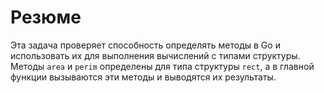# Резюме

Эта задача проверяет способность определять методы в Go и использовать их для выполнения вычислений с типами структуры. Методы `area` и `perim` определены для типа структуры `rect`, а в главной функции вызываются эти методы и выводятся их результаты.
